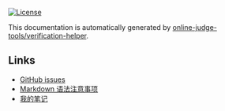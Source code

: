 [![License](https://img.shields.io/github/license/hly1204/library)](https://github.com/hly1204/library/blob/master/LICENSE)

This documentation is automatically generated by [online-judge-tools/verification-helper](https://github.com/online-judge-tools/verification-helper).

## Links

- [GitHub issues](https://github.com/hly1204/library/issues)
- [Markdown 语法注意事项](https://hly1204.github.io/library/Markdown.html)
- [我的笔记](https://hly1204.github.io/library/note.html)
<!-- - [符号化方法](https://hly1204.github.io/library/symbolic_method.html) -->